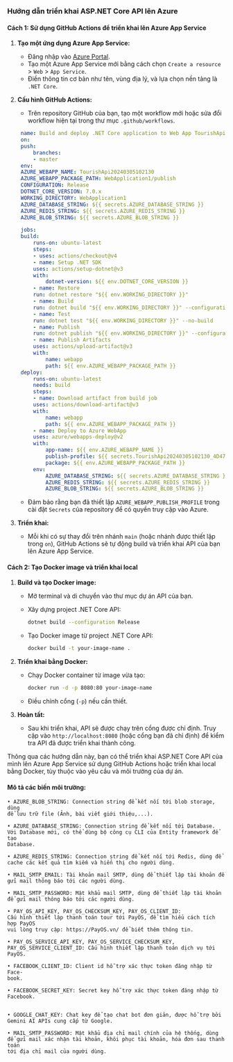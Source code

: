 ### Hướng dẫn triển khai ASP.NET Core API lên Azure

#### Cách 1: Sử dụng GitHub Actions để triển khai lên Azure App Service

1. **Tạo một ứng dụng Azure App Service:**
   - Đăng nhập vào [Azure Portal](https://portal.azure.com/).
   - Tạo một Azure App Service mới bằng cách chọn `Create a resource` > `Web` > `App Service`.
   - Điền thông tin cơ bản như tên, vùng địa lý, và lựa chọn nền tảng là `.NET Core`.

2. **Cấu hình GitHub Actions:**
   - Trên repository GitHub của bạn, tạo một workflow mới hoặc sửa đổi workflow hiện tại trong thư mục `.github/workflows`.

   ```yaml
    name: Build and deploy .NET Core application to Web App TourishApi20240305102130
    on:
    push:
        branches:
        - master
    env:
    AZURE_WEBAPP_NAME: TourishApi20240305102130
    AZURE_WEBAPP_PACKAGE_PATH: WebApplication1/publish
    CONFIGURATION: Release
    DOTNET_CORE_VERSION: 7.0.x
    WORKING_DIRECTORY: WebApplication1
    AZURE_DATABASE_STRING: ${{ secrets.AZURE_DATABASE_STRING }}
    AZURE_REDIS_STRING: ${{ secrets.AZURE_REDIS_STRING }}
    AZURE_BLOB_STRING: ${{ secrets.AZURE_BLOB_STRING }}

    jobs:
    build:
        runs-on: ubuntu-latest
        steps:
        - uses: actions/checkout@v4
        - name: Setup .NET SDK
        uses: actions/setup-dotnet@v3
        with:
            dotnet-version: ${{ env.DOTNET_CORE_VERSION }}
        - name: Restore
        run: dotnet restore "${{ env.WORKING_DIRECTORY }}"
        - name: Build
        run: dotnet build "${{ env.WORKING_DIRECTORY }}" --configuration ${{ env.CONFIGURATION }} --no-restore
        - name: Test
        run: dotnet test "${{ env.WORKING_DIRECTORY }}" --no-build
        - name: Publish
        run: dotnet publish "${{ env.WORKING_DIRECTORY }}" --configuration ${{ env.CONFIGURATION }} --no-build --output "${{ env.AZURE_WEBAPP_PACKAGE_PATH }}"
        - name: Publish Artifacts
        uses: actions/upload-artifact@v3
        with:
            name: webapp
            path: ${{ env.AZURE_WEBAPP_PACKAGE_PATH }}
    deploy:
        runs-on: ubuntu-latest
        needs: build
        steps:
        - name: Download artifact from build job
        uses: actions/download-artifact@v3
        with:
            name: webapp
            path: ${{ env.AZURE_WEBAPP_PACKAGE_PATH }}
        - name: Deploy to Azure WebApp
        uses: azure/webapps-deploy@v2
        with:
            app-name: ${{ env.AZURE_WEBAPP_NAME }}
            publish-profile: ${{ secrets.TourishApi20240305102130_4D47 }}
            package: ${{ env.AZURE_WEBAPP_PACKAGE_PATH }}
        env:       
            AZURE_DATABASE_STRING: ${{ secrets.AZURE_DATABASE_STRING }}
            AZURE_REDIS_STRING: ${{ secrets.AZURE_REDIS_STRING }}
            AZURE_BLOB_STRING: ${{ secrets.AZURE_BLOB_STRING }}

   ```

   - Đảm bảo rằng bạn đã thiết lập `AZURE_WEBAPP_PUBLISH_PROFILE` trong cài đặt `Secrets` của repository để có quyền truy cập vào Azure.

3. **Triển khai:**
   - Mỗi khi có sự thay đổi trên nhánh `main` (hoặc nhánh được thiết lập trong `on`), GitHub Actions sẽ tự động build và triển khai API của bạn lên Azure App Service.

#### Cách 2: Tạo Docker image và triển khai local

1. **Build và tạo Docker image:**
   - Mở terminal và di chuyển vào thư mục dự án API của bạn.
   - Xây dựng project .NET Core API:

     ```bash
     dotnet build --configuration Release
     ```

   - Tạo Docker image từ project .NET Core API:

     ```bash
     docker build -t your-image-name .
     ```

2. **Triển khai bằng Docker:**
   - Chạy Docker container từ image vừa tạo:

     ```bash
     docker run -d -p 8080:80 your-image-name
     ```

   - Điều chỉnh cổng (`-p`) nếu cần thiết.

3. **Hoàn tất:**
   - Sau khi triển khai, API sẽ được chạy trên cổng được chỉ định. Truy cập vào `http://localhost:8080` (hoặc cổng bạn đã chỉ định) để kiểm tra API đã được triển khai thành công.

Thông qua các hướng dẫn này, bạn có thể triển khai ASP.NET Core API của mình lên Azure App Service sử dụng GitHub Actions hoặc triển khai local bằng Docker, tùy thuộc vào yêu cầu và môi trường của dự án.


#### Mô tả các biến môi trường:

    • AZURE_BLOB_STRING: Connection string để kết nối tới blob storage, dùng
    để lưu trữ file (Ảnh, bài viết giới thiệu,...).

    • AZURE_DATABASE_STRING: Connection string để kết nối tới Database.
    Với Database mới, có thể dùng bộ công cụ CLI của Entity framework để tạo
    Database.

    • AZURE_REDIS_STRING: Connection string để kết nối tới Redis, dùng để
    cache các kết quả tìm kiếm và hiển thị cho người dùng.

    • MAIL_SMTP_EMAIL: Tài khoản mail SMTP, dùng để thiết lập tài khoản để
    gửi mail thông báo tới các người dùng.

    • MAIL_SMTP_PASSWORD: Mật khẩu mail SMTP, dùng để thiết lập tài khoản
    để gửi mail thông báo tới các người dùng.

    • PAY_OS_API_KEY, PAY_OS_CHECKSUM_KEY, PAY_OS_CLIENT_ID:
    Cấu hình thiết lập thanh toán tour tới PayOS, để tìm hiểu cách tích hợp PayOS
    vui lòng truy cập: https://PayOS.vn/ để biết thêm thông tin.

    • PAY_OS_SERVICE_API_KEY, PAY_OS_SERVICE_CHECKSUM_KEY,
    PAY_OS_SERVICE_CLIENT_ID: Cấu hình thiết lập thanh toán dịch vụ tới
    PayOS.

    • FACEBOOK_CLIENT_ID: Client id hỗ trợ xác thực token đăng nhập từ Face-
    book.

    • FACEBOOK_SECRET_KEY: Secret key hỗ trợ xác thực token đăng nhập từ
    Facebook.


    • GOOGLE_CHAT_KEY: Chat key để tạo chat bot đơn giản, được hỗ trợ bởi
    Gemini AI APIs cung cấp từ Google.

    • MAIL_SMTP_PASSWORD: Mật khẩu địa chỉ mail chính của hệ thống, dùng
    để gửi mail xác nhận tài khoản, khôi phục tài khoản, hóa đơn sau thanh toán
    tới địa chỉ mail của người dùng.
